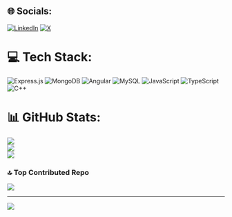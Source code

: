 
## 🌐 Socials:
[![LinkedIn](https://img.shields.io/badge/LinkedIn-%230077B5.svg?logo=linkedin&logoColor=white)](https://linkedin.com/in/https://www.linkedin.com/in/darshit-bhuva-7b04b3204/) [![X](https://img.shields.io/badge/X-black.svg?logo=X&logoColor=white)](https://x.com/https://x.com/darshit__bhuva) 

# 💻 Tech Stack:
![Express.js](https://img.shields.io/badge/express.js-%23404d59.svg?style=for-the-badge&logo=express&logoColor=%2361DAFB) ![MongoDB](https://img.shields.io/badge/MongoDB-%234ea94b.svg?style=for-the-badge&logo=mongodb&logoColor=white) ![Angular](https://img.shields.io/badge/angular-%23DD0031.svg?style=for-the-badge&logo=angular&logoColor=white) ![MySQL](https://img.shields.io/badge/mysql-4479A1.svg?style=for-the-badge&logo=mysql&logoColor=white) ![JavaScript](https://img.shields.io/badge/javascript-%23323330.svg?style=for-the-badge&logo=javascript&logoColor=%23F7DF1E) ![TypeScript](https://img.shields.io/badge/typescript-%23007ACC.svg?style=for-the-badge&logo=typescript&logoColor=white) ![C++](https://img.shields.io/badge/c++-%2300599C.svg?style=for-the-badge&logo=c%2B%2B&logoColor=white)
# 📊 GitHub Stats:
![](https://github-readme-stats.vercel.app/api?username=DarshitBhuva&theme=swift&hide_border=false&include_all_commits=false&count_private=false)<br/>
![](https://github-readme-streak-stats.herokuapp.com/?user=DarshitBhuva&theme=swift&hide_border=false)<br/>
![](https://github-readme-stats.vercel.app/api/top-langs/?username=DarshitBhuva&theme=swift&hide_border=false&include_all_commits=false&count_private=false&layout=compact)

### 🔝 Top Contributed Repo
![](https://github-contributor-stats.vercel.app/api?username=DarshitBhuva&limit=5&theme=dark&combine_all_yearly_contributions=true)

---
[![](https://visitcount.itsvg.in/api?id=DarshitBhuva&icon=5&color=1)](https://visitcount.itsvg.in)

<!-- Proudly created with GPRM ( https://gprm.itsvg.in ) -->
